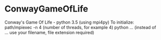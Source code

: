 # ConwayGameOfLife
Conway's Game Of Life - python 3.5 (using mpi4py)
To initialize: path/mpiexec -n 4 (number of threads, for example 4) python ... (instead of ... use your filename, file extension required)
